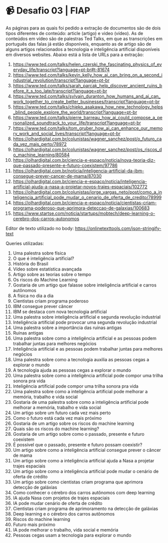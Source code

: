 # 📹 Desafio 03 | FIAP
As páginas para as quais foi pedido a extração de documentos são de dois tipos diferentes de conteúdo: article (artigo) e video (vídeo). As de conteúdos em vídeo são de palestras Ted Talks, em que as transcrições em português das falas já estão disponíveis, enquanto as de artigo são de alguns artigos relacionados a tecnologia e inteligência artificial disponíveis em diversos websites. Abaixo está a lista de URLs para a extração:

1. https://www.ted.com/talks/helen_czerski_the_fascinating_physics_of_everyday_life/transcript?language=pt-br#t-81674
2. https://www.ted.com/talks/kevin_kelly_how_ai_can_bring_on_a_second_industrial_revolution/transcript?language=pt-br
3. https://www.ted.com/talks/sarah_parcak_help_discover_ancient_ruins_before_it_s_too_late/transcript?language=pt-br
4. https://www.ted.com/talks/sylvain_duranton_how_humans_and_ai_can_work_together_to_create_better_businesses/transcript?language=pt-br
5. https://www.ted.com/talks/chieko_asakawa_how_new_technology_helps_blind_people_explore_the_world/transcript?language=pt-br
6. https://www.ted.com/talks/pierre_barreau_how_ai_could_compose_a_personalized_soundtrack_to_your_life/transcript?language=pt-br
7. https://www.ted.com/talks/tom_gruber_how_ai_can_enhance_our_memory_work_and_social_lives/transcript?language=pt-br
8. https://olhardigital.com.br/colunistas/wagner_sanchez/post/o_futuro_cada_vez_mais_perto/78972
9. https://olhardigital.com.br/colunistas/wagner_sanchez/post/os_riscos_do_machine_learning/80584
10. https://olhardigital.com.br/ciencia-e-espaco/noticia/nova-teoria-diz-que-passado-presente-e-futuro-coexistem/97786
11. https://olhardigital.com.br/noticia/inteligencia-artificial-da-ibm-consegue-prever-cancer-de-mama/87030
12. https://olhardigital.com.br/ciencia-e-espaco/noticia/inteligencia-artificial-ajuda-a-nasa-a-projetar-novos-trajes-espaciais/102772
13. https://olhardigital.com.br/colunistas/jorge_vargas_neto/post/como_a_inteligencia_artificial_pode_mudar_o_cenario_de_oferta_de_credito/78999
14. https://olhardigital.com.br/ciencia-e-espaco/noticia/cientistas-criam-programa-poderoso-que-aprimora-deteccao-de-galaxias/100683
15. https://www.startse.com/noticia/startups/mobtech/deep-learning-o-cerebro-dos-carros-autonomos

Editor de texto utilizado no body: https://onlinetexttools.com/json-stringify-text

Queries utilizadas:

1. Uma palestra sobre física
2. O que é inteligência artificial?
3. História do Brasil
4. Vídeo sobre estatística avançada
5. Artigo sobre as teorias sobre o tempo
6. Os riscos do Machine Learning
7. Gostaria de um artigo que falasse sobre inteligência artificial e carros autônomos
8. A física no dia a dia
9. Cientistas criam programa poderoso
10. IBM consegue prever câncer
11. IBM se destaca com nova tecnologia artificial
12. Uma palestra sobre inteligência artificial e segunda revolução industrial
13. Inteligência artificial pode provocar uma segunda revolução industrial
14. Uma palestra sobre a importância das ruínas antigas
15. Ruínas antigas
16. Uma palestra sobre como a inteligência artificial e as pessoas podem trabalhar juntas para melhores negócios
17. Inteligência artificial e as pessoas podem trabalhar juntas para melhores negócios
18. Uma palestra sobre como a tecnologia auxilia as pessoas cegas a explorar o mundo
20. A tecnologia ajuda as pessoas cegas a explorar o mundo
21. Uma palestra sobre como a inteligência artificial pode compor uma trilha sonora pra vida
22. Inteligência artificial pode compor uma trilha sonora pra vida
23. Uma palestra sobre como a inteligência artificial pode melhorar a memória, trabalho e vida social
24. Gostaria de uma palestra sobre como a inteligência artificial pode melhorar a memória, trabalho e vida social
25. Um artigo sobre um futuro cada vez mais perto
26. Como o futuro está cada vez mais próximo
27. Gostaria de um artigo sobre os riscos do machine learning
28. Quais são os riscos do machine learning?
29. Gostaria de um artigo sobre como o passado, presente e futuro coexistem
30. É possível que o passado, presente e futuro possam coexistir?
31. Um artigo sobre como a inteligência artificial consegue prever o câncer de mama
32. Um artigo sobre como a inteligência artificial ajuda a Nasa a projetar trajes espaciais
33. Um artigo sobre como a inteligência artificial pode mudar o cenário de oferta de crédito
34. Um artigo sobre como cientistas criam programa que aprimora detecção de galáxias
35. Como conhecer o cérebro dos carros autônomos com deep learning
36. IA ajuda Nasa com projetos de trajes espaciais
37. IA pode mudar cenário de oferta de crédito
38. Cientistas criam programa de aprimoramento na detecção de galáxias
39. Deep learning e o cérebro dos carros autônomos
40. Riscos do machine learning
41. Futuro mais próximo
42. IA pode melhorar o trabalho, vida social e memória
43. Pessoas cegas usam a tecnologia para explorar o mundo

